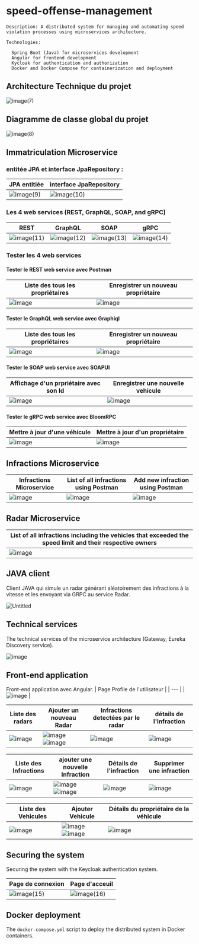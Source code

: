 # speed-offense-management


    Description: A distributed system for managing and automating speed violation processes using microservices architecture.

    Technologies:
    
      Spring Boot (Java) for microservices development
      Angular for frontend development
      Kycloak for authentication and authorization
      Docker and Docker Compose for containerization and deployment

## Architecture Technique du projet

![image(7)](https://github.com/KhalidMHASNI/speed-offense-management/assets/82038554/f97d13f8-604c-4b09-979d-fa0a1b493be9)

## Diagramme de classe global du projet

![image(8)](https://github.com/KhalidMHASNI/speed-offense-management/assets/82038554/d92280a1-5615-4121-8058-1fc16d38ca0c)


## Immatriculation Microservice

### entitée JPA et interface JpaRepository :

| JPA entitiée | interface JpaRepository|
| --- | --- |
| ![image(9)](https://github.com/KhalidMHASNI/speed-offense-management/assets/82038554/76130f37-2106-4b6b-a20b-9b214cc8d023)| ![image(10)](https://github.com/KhalidMHASNI/speed-offense-management/assets/82038554/d95aae9a-1ba9-4018-b2ce-408f37b68cb2) |

### Les 4 web services (REST, GraphQL, SOAP, and gRPC)

| REST | GraphQL | SOAP | gRPC |
| --- | --- | --- | --- |
| ![image(11)](https://github.com/KhalidMHASNI/speed-offense-management/assets/82038554/62d3923b-006d-45f0-982f-0deabedf0716)| ![image(12)](https://github.com/KhalidMHASNI/speed-offense-management/assets/82038554/43ba853a-3544-4dad-8556-b01f572dc84c) | ![image(13)](https://github.com/KhalidMHASNI/speed-offense-management/assets/82038554/fd18dd5b-de80-40c2-a205-c6edd2cb422a) | ![image(14)](https://github.com/KhalidMHASNI/speed-offense-management/assets/82038554/c43de2c5-6456-4758-bbe1-e5a2b6192dc1) |

### Tester les 4 web services

#### Tester le REST web service avec Postman

| Liste des tous les propriétaires | Enregistrer un nouveau propriétaire |
| --- | --- |
| ![image](https://github.com/KhalidMHASNI/speed-offense-management/assets/82038554/e0d44ef4-507e-442f-b098-5e00c8e3aba4)| ![image](https://github.com/KhalidMHASNI/speed-offense-management/assets/82038554/5339d496-49a4-4b3d-9609-908b96e803fd) |

#### Tester le GraphQL web service avec Graphiql

| Liste des tous les propriétaires | Enregistrer un nouveau propriétaire |
| --- | --- |
| ![image](https://github.com/KhalidMHASNI/speed-offense-management/assets/82038554/0da66dd1-7625-4acf-8f94-dec36c0bac65) | ![image](https://github.com/KhalidMHASNI/speed-offense-management/assets/82038554/5f326942-909f-4a05-a8c0-4ae46328077d) |

#### Tester le SOAP web service avec SOAPUI

| Affichage d'un prpriétaire avec son Id | Enregistrer une nouvelle vehicule |
| --- | --- |
| ![image](https://github.com/KhalidMHASNI/speed-offense-management/assets/82038554/77db3010-b189-4004-9b0a-a1f0f25877d5) | ![image](https://github.com/KhalidMHASNI/speed-offense-management/assets/82038554/844540ea-e55f-4c41-b187-bd52eab307d6) |

#### Tester le gRPC web service avec BloomRPC

| Mettre à jour d'une véhicule | Mettre à jour d'un propriétaire |
| --- | --- |
| ![image](https://github.com/KhalidMHASNI/speed-offense-management/assets/82038554/71365f7f-0bf6-49d1-b80e-2a17036c691b) | ![image](https://github.com/KhalidMHASNI/speed-offense-management/assets/82038554/2f981a20-795b-44df-b9a0-45558919f71a) |

## Infractions Microservice

| Infractions Microservice | List of all infractions using Postman | Add new infraction using Postman |
| --- | --- | --- |
| ![image](https://github.com/KhalidMHASNI/speed-offense-management/assets/82038554/0db1b01c-7c90-4e38-9978-3afbe196e8d6) | ![image](https://github.com/KhalidMHASNI/speed-offense-management/assets/82038554/c0b81269-9b01-4d54-832a-bd2fbfc37f0c) | ![image](https://github.com/KhalidMHASNI/speed-offense-management/assets/82038554/1cbfd629-b028-4dcd-b4ca-ff7715f6d0f5) |

## Radar Microservice

| List of all infractions including the vehicles that exceeded the speed limit and their respective owners |
| --- |
| ![image](https://github.com/KhalidMHASNI/speed-offense-management/assets/82038554/2e32e3a2-4295-4288-a198-28b997f4c3cc) |

## JAVA client

Client JAVA qui simule un radar générant aléatoirement des infractions à la vitesse et les envoyant via GRPC au service Radar.

![Untitled](https://github.com/KhalidMHASNI/speed-offense-management/assets/82038554/87349e83-f1e2-44d3-aa78-2bfec8a99324)

## Technical services

The technical services of the microservice architecture (Gateway, Eureka Discovery service).

![image](https://github.com/KhalidMHASNI/speed-offense-management/assets/82038554/3009cd2e-f6c9-4962-b7d7-897781c213ea)

## Front-end application

Front-end application avec Angular.
| Page Profile de l'utilisateur |
| --- |
| ![image](https://github.com/KhalidMHASNI/speed-offense-management/assets/82038554/3a59725f-3c0f-48a3-b2b6-82ce83e7b712) |

| Liste des radars | Ajouter un nouveau Radar | Infractions detectées par le radar | détails de l'infraction | 
| --- | --- | --- | --- |
| ![image](https://github.com/KhalidMHASNI/speed-offense-management/assets/82038554/f5727b88-208f-4b70-97af-43c90717c3d2) | ![image](https://github.com/KhalidMHASNI/speed-offense-management/assets/82038554/2432a8a6-c1a8-4721-b783-afa30513204b) ![image](https://github.com/KhalidMHASNI/speed-offense-management/assets/82038554/e4c01cff-4b81-42f9-a0fc-e9fd646faf26) | ![image](https://github.com/KhalidMHASNI/speed-offense-management/assets/82038554/d0a0536d-03d1-4aef-9ab4-74a638164621) | ![image](https://github.com/KhalidMHASNI/speed-offense-management/assets/82038554/c8d0f089-f0e4-4f99-8872-46b3e4aa1785) |

| Liste des Infractions | ajouter une nouvelle Infraction | Détails de l'infraction | Supprimer une infraction |
| --- | --- | --- | --- |
|  ![image](https://github.com/KhalidMHASNI/speed-offense-management/assets/82038554/0b1b82ef-0f3b-40e0-934b-bd0b235862bc) |  ![image](https://github.com/KhalidMHASNI/speed-offense-management/assets/82038554/c846cfdd-5e17-4d48-96db-aa396f80acbb) ![image](https://github.com/KhalidMHASNI/speed-offense-management/assets/82038554/434fbecf-3c5d-4a3b-94c0-e446492d8e3f) | ![image](https://github.com/KhalidMHASNI/speed-offense-management/assets/82038554/e43feca9-45af-4400-a589-aa26ed833efa) | ![image](https://github.com/KhalidMHASNI/speed-offense-management/assets/82038554/6e650c1d-9e9d-4550-8989-2006cf07f63f) |


| Liste des Vehicules | Ajouter Vehicule | Détails du propriétaire de la véhicule |
| --- | --- | --- |
| ![image](https://github.com/KhalidMHASNI/speed-offense-management/assets/82038554/bc091ebd-5338-49d5-b49f-d1714021d3c6) | ![image](https://github.com/KhalidMHASNI/speed-offense-management/assets/82038554/887661b2-2bfe-430d-a08d-310d65404e32) ![image](https://github.com/KhalidMHASNI/speed-offense-management/assets/82038554/91edcd80-af67-4dd3-bf74-df1198403b56)| ![image](https://github.com/KhalidMHASNI/speed-offense-management/assets/82038554/3380739f-e82f-4177-9f20-c5e958af8e36) |

## Securing the system

Securing the system with the Keycloak authentication system.

| Page de connexion | Page d'acceuil |
| --- | --- |
| ![image(15)](https://github.com/KhalidMHASNI/speed-offense-management/assets/82038554/fcaec07f-ae89-4f59-a494-15a4350167b2) |  ![image(16)](https://github.com/KhalidMHASNI/speed-offense-management/assets/82038554/3465ef05-17de-4b7c-8ed2-6d98b6440d55) |

## Docker deployment

The `docker-compose.yml` script to deploy the distributed system in Docker containers.

